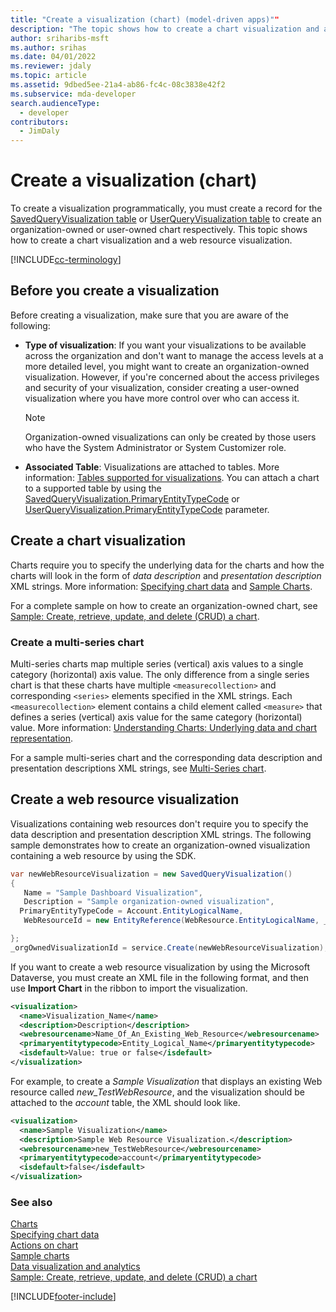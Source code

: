 ```yaml
---
title: "Create a visualization (chart) (model-driven apps)""
description: "The topic shows how to create a chart visualization and a web resource visualization.""
author: sriharibs-msft
ms.author: srihas
ms.date: 04/01/2022
ms.reviewer: jdaly
ms.topic: article
ms.assetid: 9dbed5ee-21a4-ab86-fc4c-08c3838e42f2
ms.subservice: mda-developer
search.audienceType:
  - developer
contributors:
  - JimDaly
---
```


# Create a visualization (chart)

To create a visualization programmatically, you must create a record for the [SavedQueryVisualization table](../data-platform/reference/entities/savedqueryvisualization.md) or [UserQueryVisualization table](../data-platform/reference/entities/userqueryvisualization.md) to create an organization-owned or user-owned chart respectively. This topic shows how to create a chart visualization and a web resource visualization.

[!INCLUDE[cc-terminology](../data-platform/includes/cc-terminology.md)]

<a name="Before"></a>

## Before you create a visualization

Before creating a visualization, make sure that you are aware of the following:

- **Type of visualization**: If you want your visualizations to be available across the organization and don't want to manage the access levels at a more detailed level, you might want to create an organization-owned visualization. However, if you're concerned about the access privileges and security of your visualization, consider creating a user-owned visualization where you have more control over who can access it.

  > [!NOTE]
  > Organization-owned visualizations can only be created by those users who have the System Administrator or System Customizer role.

- **Associated Table**: Visualizations are attached to tables. More information: [Tables supported for visualizations](view-data-with-visualizations-charts.md). You can attach a chart to a supported table by using the [SavedQueryVisualization.PrimaryEntityTypeCode](../data-platform/reference/entities/savedqueryvisualization.md#BKMK_PrimaryEntityTypeCode) or [UserQueryVisualization.PrimaryEntityTypeCode](../data-platform/reference/entities/userqueryvisualization.md#BKMK_PrimaryEntityTypeCode) parameter.

<a name="CreateChart"></a>

## Create a chart visualization

Charts require you to specify the underlying data for the charts and how the charts will look in the form of _data description_ and _presentation description_ XML strings. More information: [Specifying chart data](understand-charts-underlying-data-chart-representation.md) and [Sample Charts](sample-charts.md).

For a complete sample on how to create an organization-owned chart, see [Sample: Create, retrieve, update, and delete (CRUD) a chart](https://github.com/microsoft/PowerApps-Samples/tree/master/dataverse/orgsvc/C%23/CRUDOperationsChart).

### Create a multi-series chart

Multi-series charts map multiple series (vertical) axis values to a single category (horizontal) axis value. The only difference from a single series chart is that these charts have multiple `<measurecollection>` and corresponding `<series>` elements specified in the XML strings. Each `<measurecollection>` element contains a child element called `<measure>` that defines a series (vertical) axis value for the same category (horizontal) value. More information: [Understanding Charts: Underlying data and chart representation](understand-charts-underlying-data-chart-representation.md).

For a sample multi-series chart and the corresponding data description and presentation descriptions XML strings, see [Multi-Series chart](sample-charts.md#multi-series-chart).

<a name="CreateWRVisualization"></a>

## Create a web resource visualization

Visualizations containing web resources don't require you to specify the data description and presentation description XML strings. The following sample demonstrates how to create an organization-owned visualization containing a web resource by using the SDK.

```csharp
var newWebResourceVisualization = new SavedQueryVisualization()
{
   Name = "Sample Dashboard Visualization",
   Description = "Sample organization-owned visualization",
  PrimaryEntityTypeCode = Account.EntityLogicalName,
   WebResourceId = new EntityReference(WebResource.EntityLogicalName, _webResourceId))

};
_orgOwnedVisualizationId = service.Create(newWebResourceVisualization);
```

If you want to create a web resource visualization by using the Microsoft Dataverse, you must create an XML file in the following format, and then use **Import Chart** in the ribbon to import the visualization.

```xml
<visualization>
  <name>Visualization_Name</name>
  <description>Description</description>
  <webresourcename>Name_Of_An_Existing_Web_Resource</webresourcename>
  <primaryentitytypecode>Entity_Logical_Name</primaryentitytypecode>
  <isdefault>Value: true or false</isdefault>
</visualization>
```

For example, to create a _Sample Visualization_ that displays an existing Web resource called _new_TestWebResource_, and the visualization should be attached to the _account_ table, the XML should look like.

```xml
<visualization>
  <name>Sample Visualization</name>
  <description>Sample Web Resource Visualization.</description>
  <webresourcename>new_TestWebResource</webresourcename>
  <primaryentitytypecode>account</primaryentitytypecode>
  <isdefault>false</isdefault>
</visualization>
```

### See also

[Charts](view-data-with-visualizations-charts.md)  
 [Specifying chart data](understand-charts-underlying-data-chart-representation.md)  
 [Actions on chart](actions-visualizations-charts.md)  
 [Sample charts](sample-charts.md)  
 [Data visualization and analytics](customize-visualizations-dashboards.md)  
 [Sample: Create, retrieve, update, and delete (CRUD) a chart](https://github.com/microsoft/PowerApps-Samples/tree/master/dataverse/orgsvc/C%23/CRUDOperationsChart)

[!INCLUDE[footer-include](../../includes/footer-banner.md)]
